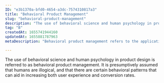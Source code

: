 ```yaml
---
ID: "e3b1370a-bfd0-4654-a3dc-7574310817a3"
title: "Behavioral Product Management"
slug: "behavioral-product-management"
description: "The use of behavioral science and human psychology in product design is referred to as behavioral product management. It is presumptively assumed that humans are illogical, and that there are certain behavioral patterns that can aid in increasing both user experience and conversion rates."
tag: "B"
createdAt: 1655741944160
updatedAt: 1655881787963
metaDescription: "Behavioral product management refers to the application of behavioral science and human psychology to product processes."

---
```

The use of behavioral science and human psychology in product design is referred to as behavioral product management. It is presumptively assumed that humans are illogical, and that there are certain behavioral patterns that can aid in increasing both user experience and conversion rates.